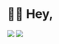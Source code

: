 # 👋🏻 Hey,
<img align="center" src="https://github-readme-stats.vercel.app/api?username=agentnova&hide=issues,prs&show_icons=true&count_private=true&include_all_commits=true">
<img align="center" src="https://github-readme-stats.vercel.app/api/top-langs/?username=agentnova&layout=compact">

